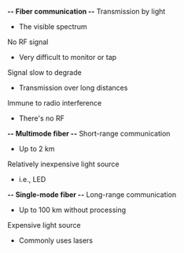 **-- Fiber communication --**
Transmission by light
- The visible spectrum

No RF signal
- Very difficult to monitor or tap

Signal slow to degrade
- Transmission over long distances

Immune to radio interference
- There's no RF



**-- Multimode fiber --**
Short-range communication
- Up to 2 km

Relatively inexpensive light source
- i.e., LED




**-- Single-mode fiber --**
Long-range communication
- Up to 100 km without processing

Expensive light source
- Commonly uses lasers